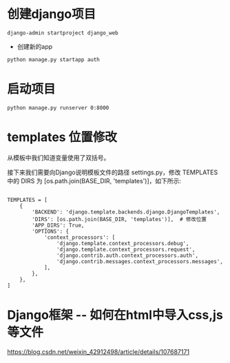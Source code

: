 
# 创建django项目

```shell
django-admin startproject django_web
```

- 创建新的app

```shell
python manage.py startapp auth
```


# 启动项目

```shell
python manage.py runserver 0:8000
```

# templates 位置修改

从模板中我们知道变量使用了双括号。

接下来我们需要向Django说明模板文件的路径 settings.py，修改 TEMPLATES 中的 DIRS 为 [os.path.join(BASE_DIR, 'templates')]，如下所示:

```shell

TEMPLATES = [
    {
        'BACKEND': 'django.template.backends.django.DjangoTemplates',
        'DIRS': [os.path.join(BASE_DIR, 'templates')],  # 修改位置
        'APP_DIRS': True,
        'OPTIONS': {
            'context_processors': [
                'django.template.context_processors.debug',
                'django.template.context_processors.request',
                'django.contrib.auth.context_processors.auth',
                'django.contrib.messages.context_processors.messages',
            ],
        },
    },
]
```

# Django框架 -- 如何在html中导入css,js等文件

https://blog.csdn.net/weixin_42912498/article/details/107687171